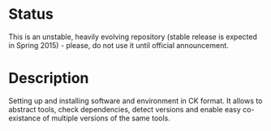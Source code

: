 Status
======
This is an unstable, heavily evolving repository 
(stable release is expected in Spring 2015) - 
please, do not use it until official announcement.

Description
===========
Setting up and installing software and environment
in CK format. It allows to abstract tools, check dependencies,
detect versions and enable easy co-existance of multiple versions
of the same tools.

